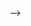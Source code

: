 <!-- ![ViewCount](http://bit.ly/longshilin-github-visits) -->

<!-- ## stay hungry, stay foolish -->

<!-- [![Anurag's github stats](https://github-readme-stats.vercel.app/api?username=longshilin&show_icons=true&hide=["contribs","issues"])](https://github.com/longshilin) -->
<!-- 
<table>
    <tr>
        <td colspan="2"><img src="https://github-profile-summary-cards.vercel.app/api/cards/profile-details?username=longshilin&theme=github" style="width: 100%"></td>    
    </tr>
    <tr>
  		 <td><img src='https://github-profile-summary-cards.vercel.app/api/cards/stats?username=longshilin' alt="Anurag's github stats" /></td> 
      	 <td><img src="https://github-profile-summary-cards.vercel.app/api/cards/most-commit-language?username=longshilin&theme=github" /></td>    
    </tr>
</table>

## Latest blog posts :pencil2:

<!-- BLOG-POST-LIST:START -->

<!-- BLOG-POST-LIST:END --> -->

<!--
### Hi there 👋

**longshilin/longshilin** is a ✨ _special_ ✨ repository because its `README.md` (this file) appears on your GitHub profile.

Here are some ideas to get you started:

- 🔭 I’m currently working on ...
- 🌱 I’m currently learning ...
- 👯 I’m looking to collaborate on ...
- 🤔 I’m looking for help with ...
- 💬 Ask me about ...
- 📫 How to reach me: ...
- 😄 Pronouns: ...
- ⚡ Fun fact: ...
-->

<!--

![Anurag's github stats](https://github-readme-stats.vercel.app/api?username=anuraghazra&show_icons=true&title_color=fff&icon_color=79ff97&text_color=9f9f9f&bg_color=151515)(https://github.com/anuraghazra/github-readme-stats)

Options: &hide=["stars","prs","issues","contribs"]

&hide_border=true hide the border box if you don't like it :D
&line_height=30 control the line-height between text
&hide_rank=true hides the ranking

Ref: https://github.com/anuraghazra/github-readme-stats
-->
